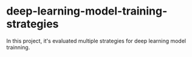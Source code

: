 # deep-learning-model-training-strategies
In this project, it's evaluated multiple strategies for deep learning model trainning.
